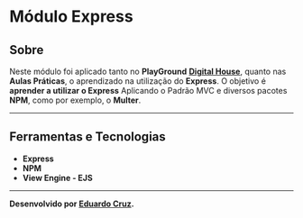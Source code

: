 # Módulo Express


## Sobre   
Neste módulo foi aplicado tanto no **PlayGround**  **[Digital House](https://br-playground.digitalhouse.com/login)**, quanto nas **Aulas Práticas**, o aprendizado na utilização do **Express**. 
O objetivo é **aprender a utilizar o Express** Aplicando o Padrão MVC e diversos pacotes **NPM**, como por exemplo, o **Multer**.


---

## Ferramentas e Tecnologias
- **Express**
- **NPM**
- **View Engine - EJS**


---



**Desenvolvido  por [Eduardo Cruz](https://github.com/edcruz29/).**